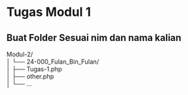 # Tugas Modul 1

## Buat Folder Sesuai nim dan nama kalian

Modul-2/  
│   └── 24-000_Fulan_Bin_Fulan/  
│       ├── Tugas-1.php  
│       ├── other.php  
│       └── ...  

